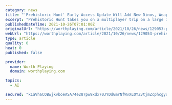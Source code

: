 ```yaml
---
category: news
title: "'Prehistoric Hunt' Early Access Update Will Add New Dinos, Weapons, Reworked AI And Environments, Coming Soon - Trailer"
excerpt: "Prehistoric Hunt takes you on a multiplayer trip on a large island inhabited by different kinds of dinosaur species."
publishedDateTime: 2021-10-26T07:01:00Z
originalUrl: "https://worthplaying.com/article/2021/10/26/news/129053-prehistoric-hunt-early-access-update-will-add-new-dinos-weapons-reworked-ai-and-environments-coming-soon-trailer/"
webUrl: "https://worthplaying.com/article/2021/10/26/news/129053-prehistoric-hunt-early-access-update-will-add-new-dinos-weapons-reworked-ai-and-environments-coming-soon-trailer/"
type: article
quality: 0
heat: 0
published: false

provider:
  name: Worth Playing
  domain: worthplaying.com

topics:
  - AI

secured: "k1aVh6COBwjkvboeASA74e287pw9xdx70JYDdGmYNfWvXLOYZvtjmZcphcgyouGiKUtC3TBoRXj4Dcn0VI6f/7LqhEjcJZS8HvBMJ80X+bv3LaJIGEfK7pFZm7rnVv8cjPw18Pwu1myk4aV6tBjY5wzV5IsH5HNcUp+EExES108E+ntYOXgxtxofYeUX57KckykpuILC30cNrv/hv59VrHSbhCjy9P7/0z0jH6qtCWZYKfcPFaCIiixmlL4Fob1o7UUBLfqmFcV/lojZBPaa3xD4nnE0eBv4H4w9cRG7Z1yUWO4xBtw5S62Yg2/WY5ayQmcQgSPKok3S77enBvPMKWNE3S0c+YzvS0pUyemOsJU=;eVCZ9luglqILkGZyAue39A=="
---
```


